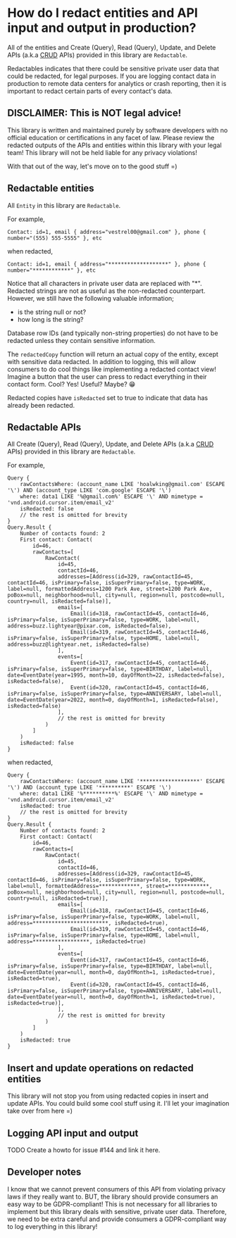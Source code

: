 # How do I redact entities and API input and output in production?

All of the entities and Create (Query), Read (Query), Update, and Delete APIs 
(a.k.a [CRUD](https://en.wikipedia.org/wiki/Create,_read,_update_and_delete) APIs) provided in this
library are `Redactable`.

Redactables indicates that there could be sensitive private user data that could be redacted, for 
legal purposes. If you are logging contact data in production to remote data centers for analytics 
or crash reporting, then it is important to redact certain parts of every contact's data.

## DISCLAIMER: This is NOT legal advice!

This library is written and maintained purely by software developers with no official education or
certifications in any facet of law. Please review the redacted outputs of the APIs and entities
within this library with your legal team! This library will not be held liable for any privacy
violations!

With that out of the way, let's move on to the good stuff =)

## Redactable entities

All `Entity` in this library are `Redactable`.

For example,

```
Contact: id=1, email { address="vestrel00@gmail.com" }, phone { number="(555) 555-5555" }, etc
```

when redacted,

```
Contact: id=1, email { address="*******************" }, phone { number="************" }, etc
```

Notice that all characters in private user data are replaced with "*". Redacted strings are not as
useful as the non-redacted counterpart. However, we still have the following valuable information;

- is the string null or not?
- how long is the string?

Database row IDs (and typically non-string properties) do not have to be redacted unless they 
contain sensitive information.

The `redactedCopy` function will return an actual copy of the entity, except with sensitive data
redacted. In addition to logging, this will allow consumers to do cool things like implementing a
redacted contact view! Imagine a button that the user can press to redact everything in their
contact form. Cool? Yes! Useful? Maybe? :grin:

Redacted copies have `isRedacted` set to true to indicate that data has already been redacted.

## Redactable APIs

All Create (Query), Read (Query), Update, and Delete APIs
(a.k.a [CRUD](https://en.wikipedia.org/wiki/Create,_read,_update_and_delete) APIs) provided in this
library are `Redactable`.

For example,

```
Query {
    rawContactsWhere: (account_name LIKE 'hoalwking@gmail.com' ESCAPE '\') AND (account_type LIKE 'com.google' ESCAPE '\')
    where: data1 LIKE '%@gmail.com%' ESCAPE '\' AND mimetype = 'vnd.android.cursor.item/email_v2'
    isRedacted: false
    // the rest is omitted for brevity
}
Query.Result {
    Number of contacts found: 2
    First contact: Contact(
        id=46, 
        rawContacts=[
            RawContact(
                id=45, 
                contactId=46, 
                addresses=[Address(id=329, rawContactId=45, contactId=46, isPrimary=false, isSuperPrimary=false, type=WORK, label=null, formattedAddress=1200 Park Ave, street=1200 Park Ave, poBox=null, neighborhood=null, city=null, region=null, postcode=null, country=null, isRedacted=false)], 
                emails=[
                    Email(id=318, rawContactId=45, contactId=46, isPrimary=false, isSuperPrimary=false, type=WORK, label=null, address=buzz.lightyear@pixar.com, isRedacted=false), 
                    Email(id=319, rawContactId=45, contactId=46, isPrimary=false, isSuperPrimary=false, type=HOME, label=null, address=buzz@lightyear.net, isRedacted=false)
                ], 
                events=[
                    Event(id=317, rawContactId=45, contactId=46, isPrimary=false, isSuperPrimary=false, type=BIRTHDAY, label=null, date=EventDate(year=1995, month=10, dayOfMonth=22, isRedacted=false), isRedacted=false), 
                    Event(id=320, rawContactId=45, contactId=46, isPrimary=false, isSuperPrimary=false, type=ANNIVERSARY, label=null, date=EventDate(year=2022, month=0, dayOfMonth=1, isRedacted=false), isRedacted=false)
                ], 
                // the rest is omitted for brevity
            )
        ]
    )
    isRedacted: false
}
```

when redacted,

```
Query {
    rawContactsWhere: (account_name LIKE '*******************' ESCAPE '\') AND (account_type LIKE '**********' ESCAPE '\')
    where: data1 LIKE '%**********%' ESCAPE '\' AND mimetype = 'vnd.android.cursor.item/email_v2'
    isRedacted: true
    // the rest is omitted for brevity
}
Query.Result {
    Number of contacts found: 2
    First contact: Contact(
        id=46, 
        rawContacts=[
            RawContact(
                id=45, 
                contactId=46, 
                addresses=[Address(id=329, rawContactId=45, contactId=46, isPrimary=false, isSuperPrimary=false, type=WORK, label=null, formattedAddress=*************, street=*************, poBox=null, neighborhood=null, city=null, region=null, postcode=null, country=null, isRedacted=true)], 
                emails=[
                    Email(id=318, rawContactId=45, contactId=46, isPrimary=false, isSuperPrimary=false, type=WORK, label=null, address=************************, isRedacted=true), 
                    Email(id=319, rawContactId=45, contactId=46, isPrimary=false, isSuperPrimary=false, type=HOME, label=null, address=******************, isRedacted=true)
                ], 
                events=[
                    Event(id=317, rawContactId=45, contactId=46, isPrimary=false, isSuperPrimary=false, type=BIRTHDAY, label=null, date=EventDate(year=null, month=0, dayOfMonth=1, isRedacted=true), isRedacted=true), 
                    Event(id=320, rawContactId=45, contactId=46, isPrimary=false, isSuperPrimary=false, type=ANNIVERSARY, label=null, date=EventDate(year=null, month=0, dayOfMonth=1, isRedacted=true), isRedacted=true)], 
                ],
                // the rest is omitted for brevity
            )
        ]
    )
    isRedacted: true
}
```

## Insert and update operations on redacted entities

This library will not stop you from using redacted copies in insert and update APIs. You could
build some cool stuff using it. I'll let your imagination take over from here =)

## Logging API input and output

TODO Create a howto for issue #144 and link it here.

## Developer notes

I know that we cannot prevent consumers of this API from violating privacy laws if they really
want to. BUT, the library should provide consumers an easy way to be GDPR-compliant! This is not
necessary for all libraries to implement but this library deals with sensitive, private user data.
Therefore, we need to be extra careful and provide consumers a GDPR-compliant way to log everything 
in this library!